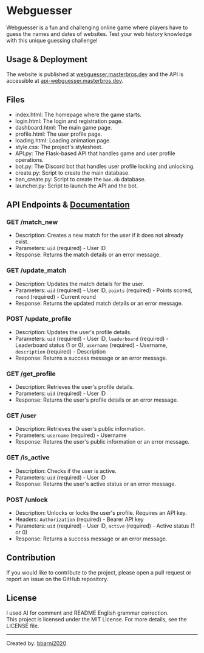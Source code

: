 # Webguesser

Webguesser is a fun and challenging online game where players have to guess the names and dates of websites. Test your web history knowledge with this unique guessing challenge!


## Usage & Deployment

The website is published at [webguesser.masterbros.dev](https://webguesser.masterbros.dev) and the API is accessible at [api-webguesser.masterbros.dev](https://api-webguesser.masterbros.dev).

## Files

- index.html: The homepage where the game starts.
- login.html: The login and registration page.
- dashboard.html: The main game page.
- profile.html: The user profile page.
- loading.html: Loading animation page.
- style.css: The project's stylesheet.
- API.py: The Flask-based API that handles game and user profile operations.
- bot.py: The Discord bot that handles user profile locking and unlocking.
- create.py: Script to create the main database.
- ban_create.py: Script to create the `ban.db` database.
- launcher.py: Script to launch the API and the bot.

## API Endpoints & [Documentation](https://webguesser.masterbros.dev/API/)

### GET /match_new
- Description: Creates a new match for the user if it does not already exist.
- Parameters: `uid` (required) - User ID
- Response: Returns the match details or an error message.

### GET /update_match
- Description: Updates the match details for the user.
- Parameters: `uid` (required) - User ID, `points` (required) - Points scored, `round` (required) - Current round
- Response: Returns the updated match details or an error message.

### POST /update_profile
- Description: Updates the user's profile details.
- Parameters: `uid` (required) - User ID, `leaderboard` (required) - Leaderboard status (1 or 0), `username` (required) - Username, `description` (required) - Description
- Response: Returns a success message or an error message.

### GET /get_profile
- Description: Retrieves the user's profile details.
- Parameters: `uid` (required) - User ID
- Response: Returns the user's profile details or an error message.

### GET /user
- Description: Retrieves the user's public information.
- Parameters: `username` (required) - Username
- Response: Returns the user's public information or an error message.

### GET /is_active
- Description: Checks if the user is active.
- Parameters: `uid` (required) - User ID
- Response: Returns the user's active status or an error message.

### POST /unlock
- Description: Unlocks or locks the user's profile. Requires an API key.
- Headers: `Authorization` (required) - Bearer API key
- Parameters: `uid` (required) - User ID, `active` (required) - Active status (1 or 0)
- Response: Returns a success message or an error message.

## Contribution

If you would like to contribute to the project, please open a pull request or report an issue on the GitHub repository.

## License


I used AI for comment and README English grammar correction.  
This project is licensed under the MIT License. For more details, see the LICENSE file.

---

Created by: [bbarni2020](https://github.com/bbarni2020)
